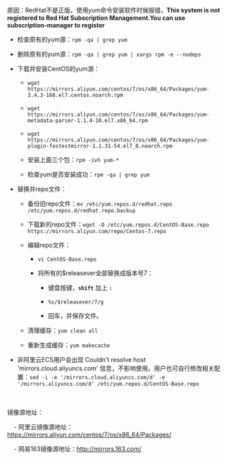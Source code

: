 原因：RedHat不是正版，使用yum命令安装软件时候报错，**This system is not registered to Red Hat Subscription Management.You can use subscription-manager to register**

- 检查原有的yum源：`rpm -qa | grep yum`
  
- 删除原有的yum源：`rpm -qa | grep yum | xargs rpm -e --nodeps`
  
- 下载并安装CentOS的yum源：
  
  - `wget https://mirrors.aliyun.com/centos/7/os/x86_64/Packages/yum-3.4.3-168.el7.centos.noarch.rpm`
    
  - `wget https://mirrors.aliyun.com/centos/7/os/x86_64/Packages/yum-metadata-parser-1.1.4-10.el7.x86_64.rpm`
    
  - `wget https://mirrors.aliyun.com/centos/7/os/x86_64/Packages/yum-plugin-fastestmirror-1.1.31-54.el7_8.noarch.rpm`
    
  - 安装上面三个包：`rpm -ivh yum-*`
    
  - 检查yum是否安装成功：`rpm -qa | grep yum`
    
- 替换并repo文件：
  
  - 备份旧repo文件：`mv /etc/yum.repos.d/redhat.repo /etc/yum.repos.d/redhat.repo.backup`
    
  - 下载新的repo文件：`wget -O /etc/yum.repos.d/CentOS-Base.repo https://mirrors.aliyun.com/repo/Centos-7.repo`
    
  - 编辑repo文件：
    
    - `vi CentOS-Base.repo`
      
    - 将所有的$releasever全部替换成版本号7：
      
      - 键盘按键，**`shift`** 加上 **`:`**
        
      - `%s/$releasever/7/g`
        
      - 回车，并保存文件。
        
  - 清理缓存：`yum clean all`
    
  - 重新生成缓存：`yum makecache`
    
- 非阿里云ECS用户会出现 Couldn't resolve host 'mirrors.cloud.aliyuncs.com' 信息，不影响使用。用户也可自行修改相关配置：`sed -i -e '/mirrors.cloud.aliyuncs.com/d' -e '/mirrors.aliyuncs.com/d' /etc/yum.repos.d/CentOS-Base.repo`
  
<br/><br/>
镜像源地址：

    - 阿里云镜像源地址：https://mirrors.aliyun.com/centos/7/os/x86_64/Packages/

    - 网易163镜像源地址：http://mirrors.163.com/
